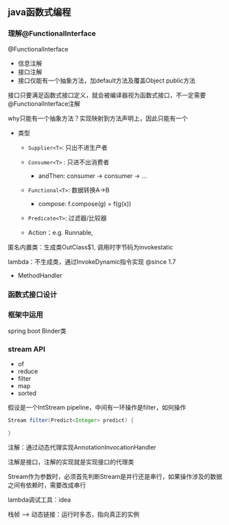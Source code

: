 ## java函数式编程

### 理解@FunctionalInterface

@FunctionalInterface

- 信息注解
- 接口注解
- 接口仅能有一个抽象方法，加default方法及覆盖Object public方法

接口只要满足函数式接口定义，就会被编译器视为函数式接口，不一定需要@FunctionalInterface注解

why只能有一个抽象方法？实现映射到方法声明上，因此只能有一个

- 类型
  - `Supplier<T>`: 只出不进生产者
  - `Consumer<T>` : 只进不出消费者
    - andThen: consumer -> consumer -> ...
  - `Functional<T>`: 数据转换A->B
    - compose: f.compose(g) = f(g(x))

  - `Predicate<T>`: 过滤器/比较器
  - Action：e.g. Runnable, 

匿名内置类：生成类OutClass$1, 调用时字节码为invokestatic

lambda：不生成类，通过InvokeDynamic指令实现 @since 1.7

- MethodHandler

### 函数式接口设计

### 框架中运用

spring boot Binder类

### stream API

- of
- reduce
- filter
- map
- sorted





假设是一个IntStream pipeline，中间有一环操作是filter，如何操作

```java
Stream filter(Predict<Integer> predict) {
    
}
```



注解：通过动态代理实现AnnotationInvocationHandler

注解是接口，注解的实现就是实现接口的代理类



Stream作为参数时，必须首先判断Stream是并行还是串行，如果操作涉及的数据之间有依赖时，需要改成串行





lambda调试工具：idea

























































栈帧 --> 动态链接：运行时多态，指向真正的实例